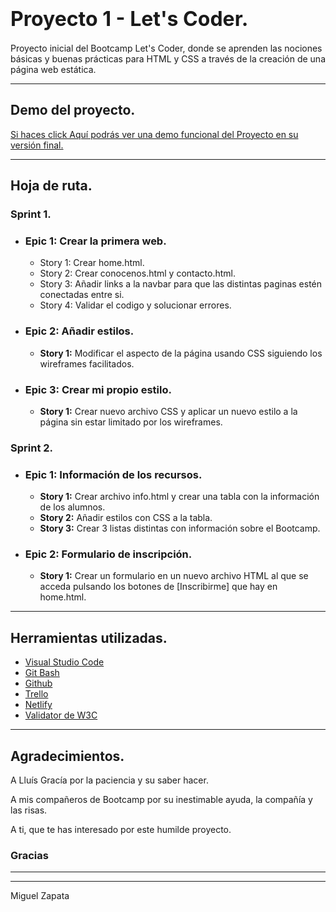 # <font size="6">**Proyecto 1 - Let's Coder.**</font>
Proyecto inicial del Bootcamp Let's Coder, donde se aprenden las nociones básicas y buenas prácticas para HTML y CSS a través de la creación de una página web estática.
***

## **Demo del proyecto.**
[Si haces click Aquí podrás ver una demo funcional del Proyecto en su versión final.](https://letsco-proyecto1.netlify.app)

***
## **Hoja de ruta.**
### **Sprint 1.**
- ### **Epic 1: Crear la primera web.**
    - Story 1: Crear home.html.
    - Story 2: Crear conocenos.html y contacto.html.
    - Story 3: Añadir links a la navbar para que las distintas paginas estén conectadas entre si.
    - Story 4: Validar el codigo y solucionar errores.

- ### Epic 2: Añadir estilos.
    - **Story 1:** Modificar el aspecto de la página usando CSS siguiendo los wireframes facilitados.
- ### **Epic 3: Crear mi propio estilo.**
    - **Story 1:** Crear nuevo archivo CSS y aplicar un nuevo estilo a la página sin estar limitado por los wireframes.

### **Sprint 2.**
- ### **Epic 1:** Información de los recursos.
    - **Story 1:** Crear archivo info.html y crear una tabla con la información de los alumnos.
    - **Story 2:** Añadir estilos con CSS a la tabla.
    - **Story 3:** Crear 3 listas distintas con información sobre el Bootcamp.

- ### **Epic 2: Formulario de inscripción.**
    - **Story 1:** Crear un formulario en un nuevo archivo HTML al que se acceda pulsando los botones de [Inscribirme] que hay en home.html.
***
## **Herramientas utilizadas.**
- [Visual Studio Code](https://code.visualstudio.com/)
- [Git Bash](https://gitforwindows.org/)
- [Github](https://github.com/)
- [Trello](https://trello.com/)
- [Netlify](https://www.netlify.com/)
- [Validator de W3C](https://validator.w3.org/)
***
## **Agradecimientos.**
A Lluís Gracía por la paciencia y su saber hacer.  

A mis compañeros de Bootcamp por su inestimable ayuda, la compañía y las risas.  

A ti, que te has interesado por este humilde proyecto.
### Gracias
***
***
Miguel Zapata
